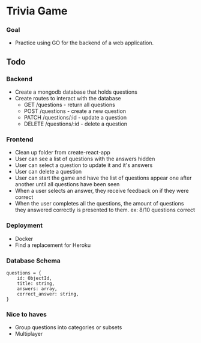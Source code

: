 # Trivia Game

### Goal
- Practice using GO for the backend of a web application.

## Todo

### Backend
- Create a mongodb database that holds questions
- Create routes to interact with the database
    - GET /questions - return all questions
    - POST /questions - create a new question
    - PATCH /questions/:id - update a question
    - DELETE /questions/:id - delete a question

### Frontend
- Clean up folder from create-react-app
- User can see a list of questions with the answers hidden
- User can select a question to update it and it's answers
- User can delete a question
- User can start the game and have the list of questions appear one     after another until all questions have been seen
- When a user selects an answer, they receive feedback on if they were correct
- When the user completes all the questions, the amount of questions they answered correctly is presented to them. ex: 8/10 questions correct

### Deployment
- Docker
- Find a replacement for Heroku

### Database Schema
```
questions = {
    id: ObjectId,
    title: string,
    answers: array,
    correct_answer: string,
}
```

### Nice to haves
- Group questions into categories or subsets
- Multiplayer
